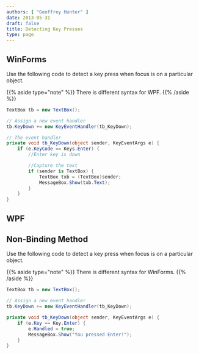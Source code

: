```yaml
---
authors: [ "Geoffrey Hunter" ]
date: 2013-05-31
draft: false
title: Detecting Key Presses
type: page
---
```


## WinForms

Use the following code to detect a key press when focus is on a particular object.

{{% aside type="note" %}}
There is different syntax for WPF.
{{% /aside %}}

```c#    
TextBox tb = new TextBox();

// Assign a new event handler
tb.KeyDown += new KeyEventHandler(tb_KeyDown);

// The event handler
private void tb_KeyDown(object sender, KeyEventArgs e) {
    if (e.KeyCode == Keys.Enter) {
        //Enter key is down

        //Capture the text
        if (sender is TextBox) {
            TextBox txb = (TextBox)sender;
            MessageBox.Show(txb.Text);
        }
    }
}
```

## WPF

## Non-Binding Method

Use the following code to detect a key press when focus is on a particular object.

{{% aside type="note" %}}
There is different syntax for WinForms.
{{% /aside %}}

```c#    
TextBox tb = new TextBox();

// Assign a new event handler
tb.KeyDown += new KeyEventHandler(tb_KeyDown);

private void tb_KeyDown(object sender, KeyEventArgs e) {
    if (e.Key == Key.Enter) {
        e.Handled = true;
        MessageBox.Show("You pressed Enter!");
    }
}
```